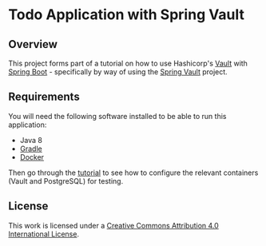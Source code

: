 # Todo Application with Spring Vault

## Overview
This project forms part of a tutorial on how to use Hashicorp's
[Vault](https://www.vaultproject.io/) with
[Spring Boot](http://projects.spring.io/spring-boot/) - specifically
by way of using the [Spring Vault](http://projects.spring.io/spring-vault/)
project.

## Requirements
You will need the following software installed to be able to run this
application:

* Java 8
* [Gradle](https://gradle.org/)
* [Docker](https://www.docker.com/)

Then go through the [tutorial](https://thanethomson.com/2017/06/06/enterprise-security-spring-vault/)
to see how to configure the relevant containers (Vault and PostgreSQL)
for testing.

## License
This work is licensed under a
[Creative Commons Attribution 4.0 International License](https://creativecommons.org/licenses/by/4.0/).

